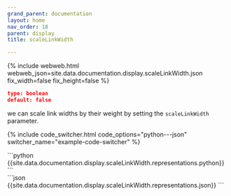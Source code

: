 ```yaml
---
grand_parent: documentation
layout: home
nav_order: 18
parent: display
title: scaleLinkWidth

---
```


{% include webweb.html webweb_json=site.data.documentation.display.scaleLinkWidth.json fix_width=false fix_height=false %}

```json
type: boolean
default: false
````
we can scale link widths by their weight by setting the `scaleLinkWidth` parameter.

{% include code_switcher.html code_options="python---json" switcher_name="example-code-switcher" %}
<div class='select-code-block example-code-switcher python-code-block select-code-block-visible'></div>
```python
{{site.data.documentation.display.scaleLinkWidth.representations.python}}
```
<div class='select-code-block example-code-switcher json-code-block'></div>
```json
{{site.data.documentation.display.scaleLinkWidth.representations.json}}
```